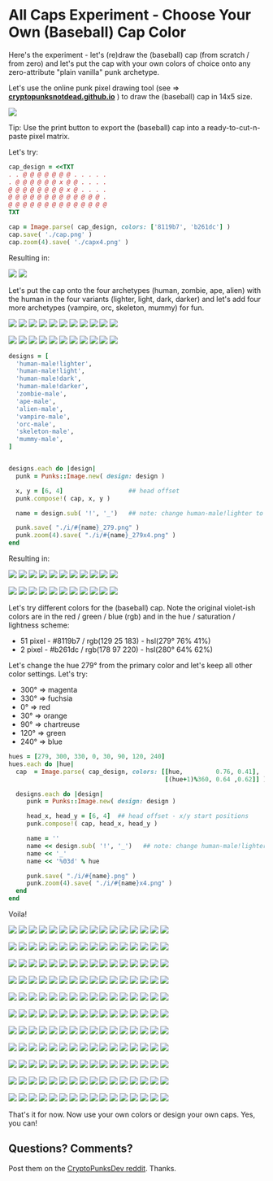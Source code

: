 # All Caps Experiment - Choose Your Own (Baseball) Cap Color


Here's the experiment - let's (re)draw
the (baseball) cap (from scratch / from zero)
and let's put the cap
with your own colors of choice onto any
zero-attribute "plain vanilla" punk archetype.


Let's use the online punk pixel drawing tool (see => [**cryptopunksnotdead.github.io**](https://cryptopunksnotdead.github.io) )
to draw the (baseball) cap in 14x5 size.


![](i/pixel-cap.png)

Tip: Use the print button to export the (baseball) cap into
a ready-to-cut-n-paste pixel matrix.


Let's try:

``` ruby
cap_design = <<TXT
. . @ @ @ @ @ @ @ . . . . .
. @ @ @ @ @ @ x @ @ . . . .
@ @ @ @ @ @ @ @ x @ . . . .
@ @ @ @ @ @ @ @ @ @ @ @ @ .
@ @ @ @ @ @ @ @ @ @ @ @ @ @
TXT

cap = Image.parse( cap_design, colors: ['8119b7', 'b261dc'] )
cap.save( './cap.png' )
cap.zoom(4).save( './capx4.png' )
```

Resulting in:

![](i/cap.png)
![](i/capx4.png)




Let's put the cap onto the four archetypes
(human, zombie, ape, alien)  with the human in the four
variants (lighter, light, dark, darker)
and let's add four more archetypes
(vampire, orc, skeleton, mummy) for fun.

![](i/design-human-male_lighter.png)
![](i/design-human-male_light.png)
![](i/design-human-male_dark.png)
![](i/design-human-male_darker.png)
![](i/design-zombie-male.png)
![](i/design-ape-male.png)
![](i/design-alien-male.png)
![](i/design-vampire-male.png)
![](i/design-orc-male.png)
![](i/design-skeleton-male.png)
![](i/design-mummy-male.png)

![](i/design-human-male_lighterx4.png)
![](i/design-human-male_lightx4.png)
![](i/design-human-male_darkx4.png)
![](i/design-human-male_darkerx4.png)
![](i/design-zombie-malex4.png)
![](i/design-ape-malex4.png)
![](i/design-alien-malex4.png)
![](i/design-vampire-malex4.png)
![](i/design-orc-malex4.png)
![](i/design-skeleton-malex4.png)
![](i/design-mummy-malex4.png)


``` ruby
designs = [
  'human-male!lighter',
  'human-male!light',
  'human-male!dark',
  'human-male!darker',
  'zombie-male',
  'ape-male',
  'alien-male',
  'vampire-male',
  'orc-male',
  'skeleton-male',
  'mummy-male',
]


designs.each do |design|
  punk = Punks::Image.new( design: design )

  x, y = [6, 4]                  ## head offset
  punk.compose!( cap, x, y )

  name = design.sub( '!', '_')   ## note: change human-male!lighter to human-male_lighter

  punk.save( "./i/#{name}_279.png" )
  punk.zoom(4).save( "./i/#{name}_279x4.png" )
end
```


Resulting in:

![](i/human-male_lighter_279.png)
![](i/human-male_light_279.png)
![](i/human-male_dark_279.png)
![](i/human-male_darker_279.png)
![](i/zombie-male_279.png)
![](i/ape-male_279.png)
![](i/alien-male_279.png)
![](i/vampire-male_279.png)
![](i/orc-male_279.png)
![](i/skeleton-male_279.png)
![](i/mummy-male_279.png)

![](i/human-male_lighter_279x4.png)
![](i/human-male_light_279x4.png)
![](i/human-male_dark_279x4.png)
![](i/human-male_darker_279x4.png)
![](i/zombie-male_279x4.png)
![](i/ape-male_279x4.png)
![](i/alien-male_279x4.png)
![](i/vampire-male_279x4.png)
![](i/orc-male_279x4.png)
![](i/skeleton-male_279x4.png)
![](i/mummy-male_279x4.png)



Let's try different colors for the (baseball) cap.
Note the original violet-ish colors are in the
red / green / blue (rgb) and in the hue / saturation / lightness
scheme:

-  51 pixel - #8119b7 / rgb(129  25 183) - hsl(279°  76%  41%)
-   2 pixel - #b261dc / rgb(178  97 220) - hsl(280°  64%  62%)

Let's change the hue 279° from the primary color
and let's keep all other color settings.
Let's try:

- 300°  => magenta
- 330°  => fuchsia
- 0°    => red
- 30°   => orange
- 90°   => chartreuse
- 120°  => green
- 240°  => blue

``` ruby
hues = [279, 300, 330, 0, 30, 90, 120, 240]
hues.each do |hue|
  cap  = Image.parse( cap_design, colors: [[hue,         0.76, 0.41],
                                           [(hue+1)%360, 0.64 ,0.62]] )

  designs.each do |design|
     punk = Punks::Image.new( design: design )

     head_x, head_y = [6, 4]  ## head offset - x/y start positions
     punk.compose!( cap, head_x, head_y )

     name = ''
     name << design.sub( '!', '_')   ## note: change human-male!lighter to human-male_lighter
     name << '_'
     name << '%03d' % hue

     punk.save( "./i/#{name}.png" )
     punk.zoom(4).save( "./i/#{name}x4.png" )
  end
end

```

Voila!

![](i/human-male_lighter_279.png)
![](i/human-male_lighter_300.png)
![](i/human-male_lighter_330.png)
![](i/human-male_lighter_000.png)
![](i/human-male_lighter_030.png)
![](i/human-male_lighter_090.png)
![](i/human-male_lighter_120.png)
![](i/human-male_lighter_240.png)
![](i/human-male_lighter_279x4.png)
![](i/human-male_lighter_300x4.png)
![](i/human-male_lighter_330x4.png)
![](i/human-male_lighter_000x4.png)
![](i/human-male_lighter_030x4.png)
![](i/human-male_lighter_090x4.png)
![](i/human-male_lighter_120x4.png)
![](i/human-male_lighter_240x4.png)

![](i/human-male_light_279.png)
![](i/human-male_light_300.png)
![](i/human-male_light_330.png)
![](i/human-male_light_000.png)
![](i/human-male_light_030.png)
![](i/human-male_light_090.png)
![](i/human-male_light_120.png)
![](i/human-male_light_240.png)
![](i/human-male_light_279x4.png)
![](i/human-male_light_300x4.png)
![](i/human-male_light_330x4.png)
![](i/human-male_light_000x4.png)
![](i/human-male_light_030x4.png)
![](i/human-male_light_090x4.png)
![](i/human-male_light_120x4.png)
![](i/human-male_light_240x4.png)

![](i/human-male_dark_279.png)
![](i/human-male_dark_300.png)
![](i/human-male_dark_330.png)
![](i/human-male_dark_000.png)
![](i/human-male_dark_030.png)
![](i/human-male_dark_090.png)
![](i/human-male_dark_120.png)
![](i/human-male_dark_240.png)
![](i/human-male_dark_279x4.png)
![](i/human-male_dark_300x4.png)
![](i/human-male_dark_330x4.png)
![](i/human-male_dark_000x4.png)
![](i/human-male_dark_030x4.png)
![](i/human-male_dark_090x4.png)
![](i/human-male_dark_120x4.png)
![](i/human-male_dark_240x4.png)

![](i/human-male_darker_279.png)
![](i/human-male_darker_300.png)
![](i/human-male_darker_330.png)
![](i/human-male_darker_000.png)
![](i/human-male_darker_030.png)
![](i/human-male_darker_090.png)
![](i/human-male_darker_120.png)
![](i/human-male_darker_240.png)
![](i/human-male_darker_279x4.png)
![](i/human-male_darker_300x4.png)
![](i/human-male_darker_330x4.png)
![](i/human-male_darker_000x4.png)
![](i/human-male_darker_030x4.png)
![](i/human-male_darker_090x4.png)
![](i/human-male_darker_120x4.png)
![](i/human-male_darker_240x4.png)

![](i/zombie-male_279.png)
![](i/zombie-male_300.png)
![](i/zombie-male_330.png)
![](i/zombie-male_000.png)
![](i/zombie-male_030.png)
![](i/zombie-male_090.png)
![](i/zombie-male_120.png)
![](i/zombie-male_240.png)
![](i/zombie-male_279x4.png)
![](i/zombie-male_300x4.png)
![](i/zombie-male_330x4.png)
![](i/zombie-male_000x4.png)
![](i/zombie-male_030x4.png)
![](i/zombie-male_090x4.png)
![](i/zombie-male_120x4.png)
![](i/zombie-male_240x4.png)

![](i/ape-male_279.png)
![](i/ape-male_300.png)
![](i/ape-male_330.png)
![](i/ape-male_000.png)
![](i/ape-male_030.png)
![](i/ape-male_090.png)
![](i/ape-male_120.png)
![](i/ape-male_240.png)
![](i/ape-male_279x4.png)
![](i/ape-male_300x4.png)
![](i/ape-male_330x4.png)
![](i/ape-male_000x4.png)
![](i/ape-male_030x4.png)
![](i/ape-male_090x4.png)
![](i/ape-male_120x4.png)
![](i/ape-male_240x4.png)

![](i/alien-male_279.png)
![](i/alien-male_300.png)
![](i/alien-male_330.png)
![](i/alien-male_000.png)
![](i/alien-male_030.png)
![](i/alien-male_090.png)
![](i/alien-male_120.png)
![](i/alien-male_240.png)
![](i/alien-male_279x4.png)
![](i/alien-male_300x4.png)
![](i/alien-male_330x4.png)
![](i/alien-male_000x4.png)
![](i/alien-male_030x4.png)
![](i/alien-male_090x4.png)
![](i/alien-male_120x4.png)
![](i/alien-male_240x4.png)

![](i/vampire-male_279.png)
![](i/vampire-male_300.png)
![](i/vampire-male_330.png)
![](i/vampire-male_000.png)
![](i/vampire-male_030.png)
![](i/vampire-male_090.png)
![](i/vampire-male_120.png)
![](i/vampire-male_240.png)
![](i/vampire-male_279x4.png)
![](i/vampire-male_300x4.png)
![](i/vampire-male_330x4.png)
![](i/vampire-male_000x4.png)
![](i/vampire-male_030x4.png)
![](i/vampire-male_090x4.png)
![](i/vampire-male_120x4.png)
![](i/vampire-male_240x4.png)

![](i/orc-male_279.png)
![](i/orc-male_300.png)
![](i/orc-male_330.png)
![](i/orc-male_000.png)
![](i/orc-male_030.png)
![](i/orc-male_090.png)
![](i/orc-male_120.png)
![](i/orc-male_240.png)
![](i/orc-male_279x4.png)
![](i/orc-male_300x4.png)
![](i/orc-male_330x4.png)
![](i/orc-male_000x4.png)
![](i/orc-male_030x4.png)
![](i/orc-male_090x4.png)
![](i/orc-male_120x4.png)
![](i/orc-male_240x4.png)

![](i/skeleton-male_279.png)
![](i/skeleton-male_300.png)
![](i/skeleton-male_330.png)
![](i/skeleton-male_000.png)
![](i/skeleton-male_030.png)
![](i/skeleton-male_090.png)
![](i/skeleton-male_120.png)
![](i/skeleton-male_240.png)
![](i/skeleton-male_279x4.png)
![](i/skeleton-male_300x4.png)
![](i/skeleton-male_330x4.png)
![](i/skeleton-male_000x4.png)
![](i/skeleton-male_030x4.png)
![](i/skeleton-male_090x4.png)
![](i/skeleton-male_120x4.png)
![](i/skeleton-male_240x4.png)

![](i/mummy-male_279.png)
![](i/mummy-male_300.png)
![](i/mummy-male_330.png)
![](i/mummy-male_000.png)
![](i/mummy-male_030.png)
![](i/mummy-male_090.png)
![](i/mummy-male_120.png)
![](i/mummy-male_240.png)
![](i/mummy-male_279x4.png)
![](i/mummy-male_300x4.png)
![](i/mummy-male_330x4.png)
![](i/mummy-male_000x4.png)
![](i/mummy-male_030x4.png)
![](i/mummy-male_090x4.png)
![](i/mummy-male_120x4.png)
![](i/mummy-male_240x4.png)



That's it for now.  Now use your own colors
or design your own caps. Yes, you can!



## Questions? Comments?

Post them on the [CryptoPunksDev reddit](https://old.reddit.com/r/CryptoPunksDev). Thanks.
